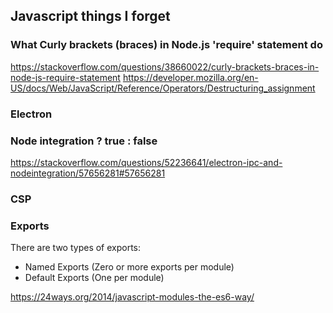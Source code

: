 ## Javascript things I forget

### What Curly brackets (braces) in Node.js 'require' statement do
https://stackoverflow.com/questions/38660022/curly-brackets-braces-in-node-js-require-statement
https://developer.mozilla.org/en-US/docs/Web/JavaScript/Reference/Operators/Destructuring_assignment

### Electron

### Node integration ? true : false
https://stackoverflow.com/questions/52236641/electron-ipc-and-nodeintegration/57656281#57656281

### CSP
 <meta http-equiv="Content-Security-Policy" content="script-src 'self' 'unsafe-inline'">


### Exports
There are two types of exports:
- Named Exports (Zero or more exports per module)
- Default Exports (One per module)

https://24ways.org/2014/javascript-modules-the-es6-way/

